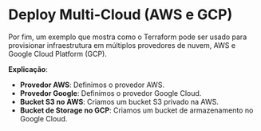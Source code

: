 # Deploy Multi-Cloud (AWS e GCP)

Por fim, um exemplo que mostra como o Terraform pode ser usado para provisionar infraestrutura em múltiplos provedores de nuvem, AWS e Google Cloud Platform (GCP).

**Explicação**:
- **Provedor AWS**: Definimos o provedor AWS.
- **Provedor Google**: Definimos o provedor Google Cloud.
- **Bucket S3 no AWS**: Criamos um bucket S3 privado na AWS.
- **Bucket de Storage no GCP**: Criamos um bucket de armazenamento no Google Cloud.